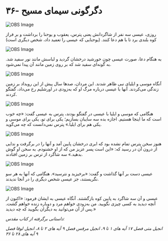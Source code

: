# ۳۶- دگرگونی سیمای مسیح

![OBS Image](https://cdn.door43.org/obs/jpg/360px/obs-en-36-01.jpg)

روزی، عیسی سه نفر از شاگردانش یعنی پترس، یعقوب و یوحنا را برداشت و بر فراز کوه بلندی برد تا با هم دعا کنند. (یوحنایی که عیسی را تعمید داد، شخص دیگری است)

![OBS Image](https://cdn.door43.org/obs/jpg/360px/obs-en-36-02.jpg)

به هنگام دعا، صورت عیسی چون خورشید درخشان گردید و لباسش مانند نور سفید شد. به گونه‌ای سفید شد که بر روی زمین مانند آن پیدا نمی‌شود.

![OBS Image](https://cdn.door43.org/obs/jpg/360px/obs-en-36-03.jpg)

آنگاه موسی و ایلیای نبی ظاهر شدند. این مردان، صدها سال پیش از این رویداد بر زمین زندگی می‌کردند. آنها با عیسی درباره مرگ او که به‌زودی در اورشلیم رخ می‌داد، گفتگو کردند.

![OBS Image](https://cdn.door43.org/obs/jpg/360px/obs-en-36-04.jpg)

هنگامی که موسی و ایلیا با عیسی در گفتگو بودند، پترس به عیسی گفت: «چه خوب است که ما اینجا هستیم. اجازه بده سه سایبان بسازیم؛ یکی برای تو، یکی برای موسی و یکی هم برای ایلیا.»
پترس نمی‌دانست که چه می‌گوید.

![OBS Image](https://cdn.door43.org/obs/jpg/360px/obs-en-36-05.jpg)

هنوز سخن پترس تمام نشده بود که ابری درخشان پایین آمد و آنها را در برگرفت و ندایی از درون آن در رسید که: «این است پسر عزیز من که از او خشنودم. به سخن او گوش بدهید.» سه شاگرد از ترس بر زمین افتادند.

![OBS Image](https://cdn.door43.org/obs/jpg/360px/obs-en-36-06.jpg)

عیسی دست بر آنها گذاشت و گفت: «برخیزید و نترسید». هنگامی که آنها به هر سو نگریستند، جز عیسی شخص دیگری را در آنجا ندیدند.

![OBS Image](https://cdn.door43.org/obs/jpg/360px/obs-en-36-07.jpg)

عیسی و آن سه شاگرد به پایین کوه بازگشتند. آنگاه عیسی به ایشان فرمود: «اکنون از آنچه دیدید به کسی چیزی نگویید. من به‌زودی خواهم مرد و دوباره زنده خواهم گشت. پس از آن می‌توانید به دیگران بگویید که چه دیدید.»

_داستانی برگرفته از کتاب مقدس:_

_انجیل  متی فصل ۱۷ آیه های ۱ تا ۹، انجیل مرقس فصل ۹ آیه های ۲ تا ۸، انجیل لوقا فصل ۹ آیه های ۲۸ تا ۳۶_
